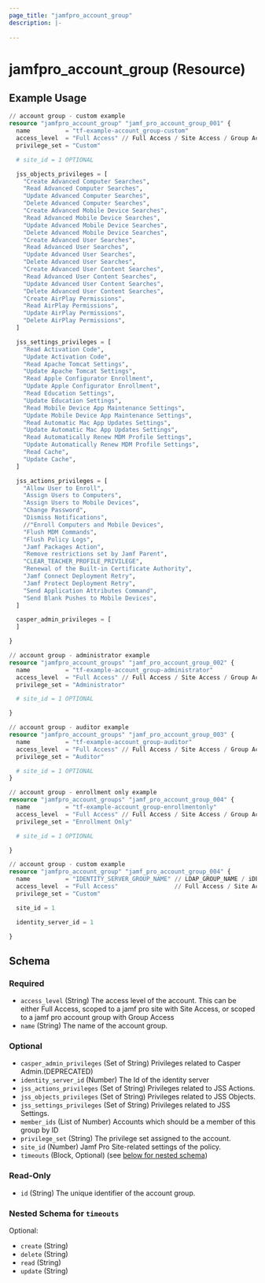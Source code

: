 ```yaml
---
page_title: "jamfpro_account_group"
description: |-
  
---
```


# jamfpro_account_group (Resource)


## Example Usage
```terraform
// account group - custom example
resource "jamfpro_account_group" "jamf_pro_account_group_001" {
  name          = "tf-example-account_group-custom"
  access_level  = "Full Access" // Full Access / Site Access / Group Access
  privilege_set = "Custom"

  # site_id = 1 OPTIONAL

  jss_objects_privileges = [
    "Create Advanced Computer Searches",
    "Read Advanced Computer Searches",
    "Update Advanced Computer Searches",
    "Delete Advanced Computer Searches",
    "Create Advanced Mobile Device Searches",
    "Read Advanced Mobile Device Searches",
    "Update Advanced Mobile Device Searches",
    "Delete Advanced Mobile Device Searches",
    "Create Advanced User Searches",
    "Read Advanced User Searches",
    "Update Advanced User Searches",
    "Delete Advanced User Searches",
    "Create Advanced User Content Searches",
    "Read Advanced User Content Searches",
    "Update Advanced User Content Searches",
    "Delete Advanced User Content Searches",
    "Create AirPlay Permissions",
    "Read AirPlay Permissions",
    "Update AirPlay Permissions",
    "Delete AirPlay Permissions",
  ]

  jss_settings_privileges = [
    "Read Activation Code",
    "Update Activation Code",
    "Read Apache Tomcat Settings",
    "Update Apache Tomcat Settings",
    "Read Apple Configurator Enrollment",
    "Update Apple Configurator Enrollment",
    "Read Education Settings",
    "Update Education Settings",
    "Read Mobile Device App Maintenance Settings",
    "Update Mobile Device App Maintenance Settings",
    "Read Automatic Mac App Updates Settings",
    "Update Automatic Mac App Updates Settings",
    "Read Automatically Renew MDM Profile Settings",
    "Update Automatically Renew MDM Profile Settings",
    "Read Cache",
    "Update Cache",
  ]

  jss_actions_privileges = [
    "Allow User to Enroll",
    "Assign Users to Computers",
    "Assign Users to Mobile Devices",
    "Change Password",
    "Dismiss Notifications",
    //"Enroll Computers and Mobile Devices",
    "Flush MDM Commands",
    "Flush Policy Logs",
    "Jamf Packages Action",
    "Remove restrictions set by Jamf Parent",
    "CLEAR_TEACHER_PROFILE_PRIVILEGE",
    "Renewal of the Built-in Certificate Authority",
    "Jamf Connect Deployment Retry",
    "Jamf Protect Deployment Retry",
    "Send Application Attributes Command",
    "Send Blank Pushes to Mobile Devices",
  ]

  casper_admin_privileges = [
  ]

}

// account group - administrator example
resource "jamfpro_account_groups" "jamf_pro_account_group_002" {
  name          = "tf-example-account_group-administrator"
  access_level  = "Full Access" // Full Access / Site Access / Group Access
  privilege_set = "Administrator"

  # site_id = 1 OPTIONAL

}

// account group - auditor example
resource "jamfpro_account_groups" "jamf_pro_account_group_003" {
  name          = "tf-example-account_group-auditor"
  access_level  = "Full Access" // Full Access / Site Access / Group Access
  privilege_set = "Auditor"

  # site_id = 1 OPTIONAL
}

// account group - enrollment only example
resource "jamfpro_account_groups" "jamf_pro_account_group_004" {
  name          = "tf-example-account_group-enrollmentonly"
  access_level  = "Full Access" // Full Access / Site Access / Group Access
  privilege_set = "Enrollment Only"

  # site_id = 1 OPTIONAL

}

// account group - custom example
resource "jamfpro_account_group" "jamf_pro_account_group_004" {
  name          = "IDENTITY_SERVER_GROUP_NAME" // LDAP_GROUP_NAME / iDP_GROUP_NAME
  access_level  = "Full Access"                // Full Access / Site Access / Group Access
  privilege_set = "Custom"

  site_id = 1

  identity_server_id = 1

}
```

<!-- schema generated by tfplugindocs -->
## Schema

### Required

- `access_level` (String) The access level of the account. This can be either Full Access, scoped to a jamf pro site with Site Access, or scoped to a jamf pro account group with Group Access
- `name` (String) The name of the account group.

### Optional

- `casper_admin_privileges` (Set of String) Privileges related to Casper Admin.(DEPRECATED)
- `identity_server_id` (Number) The Id of the identity server
- `jss_actions_privileges` (Set of String) Privileges related to JSS Actions.
- `jss_objects_privileges` (Set of String) Privileges related to JSS Objects.
- `jss_settings_privileges` (Set of String) Privileges related to JSS Settings.
- `member_ids` (List of Number) Accounts which should be a member of this group by ID
- `privilege_set` (String) The privilege set assigned to the account.
- `site_id` (Number) Jamf Pro Site-related settings of the policy.
- `timeouts` (Block, Optional) (see [below for nested schema](#nestedblock--timeouts))

### Read-Only

- `id` (String) The unique identifier of the account group.

<a id="nestedblock--timeouts"></a>
### Nested Schema for `timeouts`

Optional:

- `create` (String)
- `delete` (String)
- `read` (String)
- `update` (String)